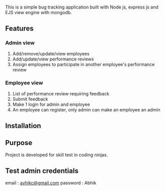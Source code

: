 #

This is a simple bug tracking application built with Node js, express js and EJS view engine with mongodb.

## Features

### Admin view
1. Add/remove/update/view employees
2. Add/update/view performance reviews
3. Assign employees to participate in another employee's performance review

### Employee view
1. List of performance review requiring feedback
2. Submit feedback
3. Make 1 login for admin and employee
4. An employee can register, only admin can make an employee an admin


## Installation


## Purpose

Project is developed for skill test in coding ninjas.

## Test admin credentials
email : avhikc@gmail.com
password : Abhik
